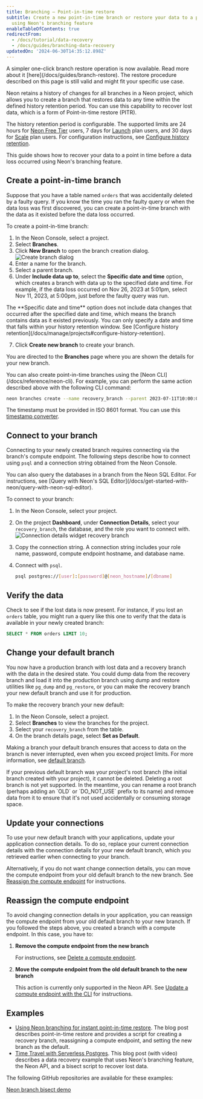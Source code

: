 ```yaml
---
title: Branching — Point-in-time restore
subtitle: Create a new point-in-time branch or restore your data to a previous state
  using Neon's branching feature
enableTableOfContents: true
redirectFrom:
  - /docs/tutorial/data-recovery
  - /docs/guides/branching-data-recovery
updatedOn: '2024-06-30T14:35:12.898Z'
---
```


<Admonition type="comingSoon" title="New feature: Branch restore">
A simpler one-click branch restore operation is now available. Read more about it [here](/docs/guides/branch-restore). The restore procedure described on this page is still valid and might fit your specific use case.
</Admonition>

Neon retains a history of changes for all branches in a Neon project, which allows you to create a branch that restores data to any time within the defined history retention period. You can use this capability to recover lost data, which is a form of Point-in-time restore (PITR).

The history retention period is configurable. The supported limits are 24 hours for [Neon Free Tier](/docs/introduction/plans#free-tier) users, 7 days for [Launch](/docs/introduction/plans#launch) plan users, and 30 days for [Scale](/docs/introduction/plans#scale) plan users. For configuration instructions, see [Configure history retention](/docs/manage/projects#configure-history-retention).

This guide shows how to recover your data to a point in time before a data loss occurred using Neon's branching feature.

## Create a point-in-time branch

Suppose that you have a table named `orders` that was accidentally deleted by a faulty query. If you know the time you ran the faulty query or when the data loss was first discovered, you can create a point-in-time branch with the data as it existed before the data loss occurred.

To create a point-in-time branch:

1. In the Neon Console, select a project.
2. Select **Branches**.
3. Click **New Branch** to open the branch creation dialog.
   ![Create branch dialog](/docs/guides/create_data_recovery_branch.png)
4. Enter a name for the branch.
5. Select a parent branch.
6. Under **Include data up to**, select the **Specific date and time** option, which creates a branch with data up to the specified date and time. For example, if the data loss occurred on Nov 26, 2023 at 5:01pm, select Nov 11, 2023, at 5:00pm, just before the faulty query was run.

<Admonition type="note">
The **Specific date and time** option does not include data changes that occurred after the specified date and time, which means the branch contains data as it existed previously. You can only specify a date and time that falls within your history retention window. See [Configure history retention](/docs/manage/projects#configure-history-retention).
</Admonition>

7. Click **Create new branch** to create your branch.

You are directed to the **Branches** page where you are shown the details for your new branch.

<Admonition type="tip">
You can also create point-in-time branches using the [Neon CLI](/docs/reference/neon-cli). For example, you can perform the same action described above with the following CLI command:

```bash
neon branches create --name recovery_branch --parent 2023-07-11T10:00:00Z
```

The timestamp must be provided in ISO 8601 format. You can use this [timestamp converter](https://www.timestamp-converter.com/).

</Admonition>

## Connect to your branch

Connecting to your newly created branch requires connecting via the branch's compute endpoint. The following steps describe how to connect using `psql` and a connection string obtained from the Neon Console.

<Admonition type="note">
You can also query the databases in a branch from the Neon SQL Editor. For instructions, see [Query with Neon's SQL Editor](/docs/get-started-with-neon/query-with-neon-sql-editor).
</Admonition>

To connect to your branch:

1. In the Neon Console, select your project.
2. On the project **Dashboard**, under **Connection Details**, select your `recovery_branch`, the database, and the role you want to connect with.
   ![Connection details widget recovery branch](/docs/guides/data_recovery_connection_details.png)
3. Copy the connection string. A connection string includes your role name, password, compute endpoint hostname, and database name.
4. Connect with `psql`.

   ```bash shouldWrap
   psql postgres://[user]:[password]@[neon_hostname]/[dbname]
   ```

## Verify the data

Check to see if the lost data is now present. For instance, if you lost an `orders` table, you might run a query like this one to verify that the data is available in your newly created branch:

```sql
SELECT * FROM orders LIMIT 10;
```

## Change your default branch

You now have a production branch with lost data and a recovery branch with the data in the desired state. You could dump data from the recovery branch and load it into the production branch using dump and restore utilities like `pg_dump` and `pg_restore`, or you can make the recovery branch your new default branch and use it for production.

To make the recovery branch your new default:

1. In the Neon Console, select a project.
2. Select **Branches** to view the branches for the project.
3. Select your `recovery_branch` from the table.
4. On the branch details page, select **Set as Default**.

Making a branch your default branch ensures that access to data on the branch is never interrupted, even when you exceed project limits. For more information, see [default branch](/docs/manage/branches#default-branch).

<Admonition type="note">
If your previous default branch was your project's root branch (the initial branch created with your project), it cannot be deleted. Deleting a root branch is not yet supported. In the meantime, you can rename a root branch (perhaps adding an `OLD` or `DO_NOT_USE` prefix to its name) and remove data from it to ensure that it's not used accidentally or consuming storage space.
</Admonition>

## Update your connections

To use your new default branch with your applications, update your application connection details. To do so, replace your current connection details with the connection details for your new default branch, which you retrieved earlier when connecting to your branch.

Alternatively, if you do not want change connection details, you can move the compute endpoint from your old default branch to the new branch. See [Reassign the compute endpoint](#reassign-the-compute-endpoint) for instructions.

## Reassign the compute endpoint

To avoid changing connection details in your application, you can reassign the compute endpoint from your old default branch to your new branch. If you followed the steps above, you created a branch with a compute endpoint. In this case, you have to:

1. **Remove the compute endpoint from the new branch**

   For instructions, see [Delete a compute endpoint](/docs/manage/endpoints#delete-a-compute-endpoint).

2. **Move the compute endpoint from the old default branch to the new branch**

   This action is currently only supported in the Neon API. See [Update a compute endpoint with the CLI](/docs/manage/endpoints#update-a-compute-endpoint-with-the-api) for instructions.

## Examples

- [Using Neon branching for instant point-in-time restore](https://neon.tech/blog/point-in-time-recovery). The blog post describes point-in-time restore and provides a script for creating a recovery branch, reassigning a compute endpoint, and setting the new branch as the default.
- [Time Travel with Serverless Postgres](https://neon.tech/blog/time-travel-with-postgres). This blog post (with video) describes a data recovery example that uses Neon's branching feature, the Neon API, and a bisect script to recover lost data.

The following GitHub repositories are available for these examples:

<DetailIconCards>
<a href="https://github.com/kelvich/branching_demo_bisect" description="Use Neon branching, the Neon API, and a bisect script to recover lost data" icon="github">Neon branch bisect demo</a>
</DetailIconCards>

<NeedHelp/>
